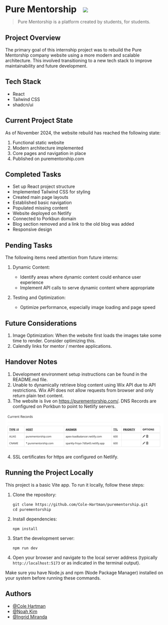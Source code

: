 

###

<div align="center">
  <h1 align="left" style="display: flex; align-items: center; margin-bottom: 2px;">
    Pure Mentorship
    <span><img height="50" src="https://static.wixstatic.com/media/1ff221_ac0436bb6fd64f99a9e8e846f0b8f194~mv2.png/v1/fill/w_90,h_99,al_c,q_85,usm_0.66_1.00_0.01,enc_auto/1ff221_ac0436bb6fd64f99a9e8e846f0b8f194~mv2.png" style="margin-left: 20px;" /> </span>
  </h1>
  
</div>


> Pure Mentorship is a platform created by students, for students.


## Project Overview
The primary goal of this internship project was to rebuild the Pure Mentorship company website using a more modern and scalable architecture. This involved transitioning to a new tech stack to improve maintainability and future development.

## Tech Stack
- React
- Tailwind CSS
- shadcn/ui

## Current Project State
As of November 2024, the website rebuild has reached the following state:

1. Functional static website
2. Modern architecture implemented
3. Core pages and navigation in place
4. Published on purementorship.com

## Completed Tasks
- Set up React project structure
- Implemented Tailwind CSS for styling
- Created main page layouts
- Established basic navigation
- Populated missing content
- Website deployed on Netlify
- Connected to Porkbun domain
- Blog section removed and a link to the old blog was added
- Responsive design

## Pending Tasks
The following items need attention from future interns:

1. Dynamic Content:
   - Identify areas where dynamic content could enhance user experience
   - Implement API calls to serve dynamic content where appropriate

2. Testing and Optimization:
   - Optimize performance, especially image loading and page speed

## Future Considerations
1. Image Optimization: When the website first loads the images take some time to render. Consider optimizing this. 
2. Calendly links for mentor / mentee applications. 

## Handover Notes
1. Development environment setup instructions can be found in the README.md file.
2. Unable to dynamically retrieve blog content using Wix API due to API restrictions. Wix API does not allow requests from browser and only return plain text content.
3. The website is live on https://purementorship.com/. DNS Records are configured on Porkbun to point to Netlify servers.

![porkbun DNS](src/assets/porkbun.png)

4. SSL certificates for https are configured on Netlify.

## Running the Project Locally

This project is a basic Vite app. To run it locally, follow these steps:

1. Clone the repository:
   ```
   git clone https://github.com/Cole-Hartman/purementorship.git
   cd purementorship
   ```

2. Install dependencies:
   ```
   npm install
   ```

3. Start the development server:
   ```
   npm run dev
   ```

4. Open your browser and navigate to the local server address (typically `http://localhost:5173` or as indicated in the terminal output).

Make sure you have Node.js and npm (Node Package Manager) installed on your system before running these commands.

## Authors

- [@Cole Hartman](https://github.com/Cole-Hartman)
- [@Noah Kim](https://github.com/boatnoah)
- [@Ingrid Miranda](https://github.com/ingridmidia)







